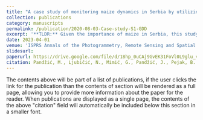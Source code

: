 ```yaml
---
title: "A case study of monitoring maize dynamics in Serbia by utilizing Sentinel-1 data and growing degree days"
collection: publications
category: manuscripts
permalink: /publication/2020-08-03-Case-study-S1-GDD
excerpt: '**TLDR:** Given the importance of maize in Serbia, this study used Sentinel-1 SAR data and the Growing Degree Days (GDD) method to monitor key growth stages for maize fields during the 2017 and 2018 seasons. The combined approach allowed for estimating crucial stages like tasseling and silking despite weather variations, with radar backscatter trends aligning closely with agronomic estimates, demonstrating global applicability.'
date: 2023-04-01
venue: 'ISPRS Annals of the Photogrammetry, Remote Sensing and Spatial Information Sciences'
slidesurl:
paperurl: https://drive.google.com/file/d/18hp_0uCAj9GvEK31FoVl0L9glu_vL6aD/view'
citation: Pandžić, M., Ljubičić, N., Mimić, G., Pandžić, J., Pejak, B. and Crnojević, V., 2020. A case study of monitoring maize dynamics in Serbia by utilizing Sentinel-1 data and growing degree days. ISPRS Annals of the Photogrammetry, Remote Sensing and Spatial Information Sciences, pp.117-124.'
---
```


The contents above will be part of a list of publications, if the user clicks the link for the publication than the contents of section will be rendered as a full page, allowing you to provide more information about the paper for the reader. When publications are displayed as a single page, the contents of the above "citation" field will automatically be included below this section in a smaller font.
